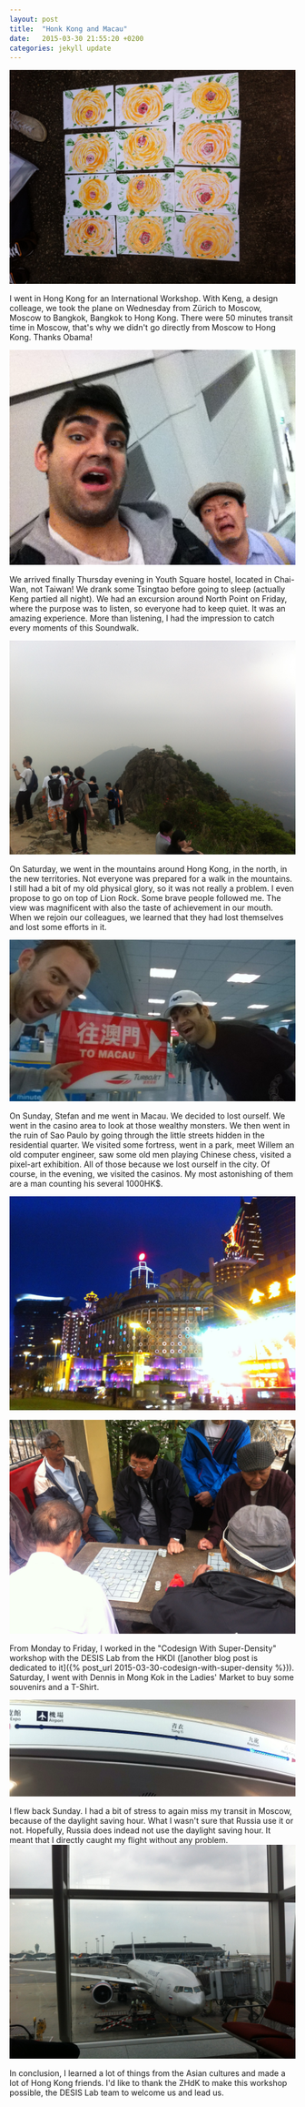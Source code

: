 ```yaml
---
layout: post
title:  "Honk Kong and Macau"
date:   2015-03-30 21:55:20 +0200
categories: jekyll update
---
```

![Sisyphus 1](/images//2015/03/IMG_05011.jpg) 

I went in Hong Kong for an International Workshop. With Keng, a design colleage, we took the plane on Wednesday from Zürich to Moscow, Moscow to Bangkok, Bangkok to Hong Kong. There were 50 minutes transit time in Moscow, that\'s why we didn\'t go directly from Moscow to Hong Kong. Thanks Obama! 

![Sisyphus 1](/images//2015/03/IMG_0419.jpg)

We arrived finally Thursday evening in Youth Square hostel, located in Chai-Wan, not Taiwan! We drank some Tsingtao before going to sleep (actually Keng partied all night). We had an excursion around North Point on Friday, where the purpose was to listen, so everyone had to keep quiet. It was an amazing experience. More than listening, I had the impression to catch every moments of this Soundwalk.

![Sisyphus 1](/images/2015/03/IMG_0446.jpg)

On Saturday, we went in the mountains around Hong Kong, in the north, in the new territories. Not everyone was prepared for a walk in the mountains. I still had a bit of my old physical glory, so it was not really a problem. I even propose to go on top of Lion Rock. Some brave people followed me. The view was magnificent with also the taste of achievement in our mouth. When we rejoin our colleagues, we learned that they had lost themselves and lost some efforts in it.

![Sisyphus 1](/images//2015/03/IMG_0452.jpg)

On Sunday, Stefan and me went in Macau. We decided to lost ourself. We went in the casino area to look at those wealthy monsters. We then went in the ruin of Sao Paulo by going through the little streets hidden in the residential quarter. We visited some fortress, went in a park, meet Willem an old computer engineer, saw some old men playing Chinese chess, visited a pixel-art exhibition. All of those because we lost ourself in the city. Of course, in the evening, we visited the casinos. My most astonishing of them are a man counting his several 1000HK$.

![Sisyphus 1](/images//2015/03/IMG_0478.jpg)

![Sisyphus 1](/images/2015/03/IMG_0463.jpg)

From Monday to Friday, I worked in the \"Codesign With Super-Density\" workshop with the DESIS Lab from the HKDI ([another blog post is dedicated to it]({% post_url 2015-03-30-codesign-with-super-density %})). Saturday, I went with Dennis in Mong Kok in the Ladies\' Market to buy some souvenirs and a T-Shirt.

![Sisyphus 1](/images//2015/03/IMG_0570.jpg)

I flew back Sunday. I had a bit of stress to again miss my transit in Moscow, because of the daylight saving hour. What I wasn\'t sure that Russia use it or not. Hopefully, Russia does indead not use the daylight saving hour. It meant that I directly caught my flight without any problem. ![Sisyphus 1](/images/2015/03/IMG_0572.jpg)

In conclusion, I learned a lot of things from the Asian cultures and made a lot of Hong Kong friends. I\'d like to thank the ZHdK to make this workshop possible, the DESIS Lab team to welcome us and lead us.